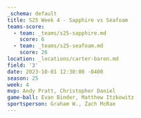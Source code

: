```yaml
---
_schema: default
title: S25 Week 4 - Sapphire vs Seafoam
teams-score:
  - team: _teams/s25-sapphire.md
    score: 6
  - team: _teams/s25-seafoam.md
    score: 26
location: _locations/carter-baron.md
field: '3'
date: 2023-10-01 12:30:00 -0400
season: 25
week: 4
mvp: Andy Pratt, Christopher Daniel
game-ball: Evan Binder, Matthew Itzkowitz
sportsperson: Graham W., Zach McRae
---
```


